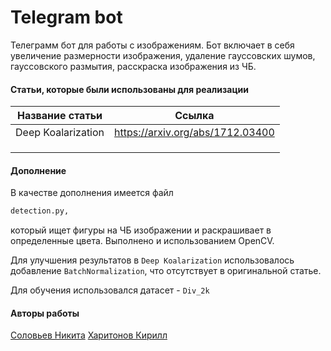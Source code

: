 # Telegram bot 


Телеграмм бот для работы с изображениям. Бот включает в себя увеличение размерности изображения, удаление гауссовских шумов, гауссовского размытия, расскраска изображения из ЧБ.

#### Статьи, которые были использованы для реализации

| Название статьи | Ссылка |
| ------ | ------ |
| Deep Koalarization | https://arxiv.org/abs/1712.03400 |
|  | |
| |  |
|  |  |

#### Дополнение
В качестве дополнения имеется файл
```sh
detection.py,
```
который ищет фигуры на ЧБ изображении и раскрашивает в определенные цвета. Выполнено и использованием OpenCV.

Для улучшения результатов в `Deep Koalarization` использовалось добавление `BatchNormalization`, что отсутствует в оригинальной статье.

Для обучения использовался датасет - `Div_2k`
#### Авторы работы
 [Соловьев Никита](https://github.com/McNikidry)
 [Харитонов Кирилл](https://github.com/KirillKharitonov)




